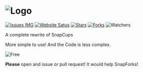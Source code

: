 # ![Logo](https://daniel4-scratch.github.io/SnapForks/SnapForks%20Banner.png)
[![Issues IMG](https://img.shields.io/github/issues/Daniel4-Scratch/SnapForks)](https://github.com/Daniel4-Scratch/SnapForks/issues) [![Website Satus](https://img.shields.io/website?down_color=darkred&down_message=Not%20Active&label=Website&up_color=blue&up_message=Active&url=https%3A%2F%2Fdaniel4-scratch.github.io%2FSnapForks%2F)](https://github.com/Daniel4-Scratch/SnapForks/deployments) [![Stars](https://img.shields.io/github/stars/Daniel4-Scratch/SnapForks?color=purple&label=Stars)](https://github.com/Daniel4-Scratch/SnapForks/stargazers) [![Forks](https://img.shields.io/github/forks/Daniel4-Scratch/SnapForks?color=Red&label=Forks)](https://github.com/Daniel4-Scratch/SnapForks/network/members) ![[Watchers](https://img.shields.io/github/watchers/Daniel4-Scratch/SnapForks?color=darklime&label=Watchers)](https://github.com/Daniel4-Scratch/SnapForks/watchers)

A complete rewrite of SnapCups

More simple to use! And the Code is less complex.

![Free](https://img.shields.io/badge/Free%3F-Yep!-green)

**Please** open and issue or pull request! It would help SnapForks!
